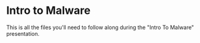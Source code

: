 # Intro to Malware

This is all the files you'll need to follow along during the "Intro To Malware" presentation.
